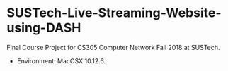 # SUSTech-Live-Streaming-Website-using-DASH

Final Course Project for CS305 Computer Network  Fall 2018 at SUSTech.

- Environment: MacOSX 10.12.6.
